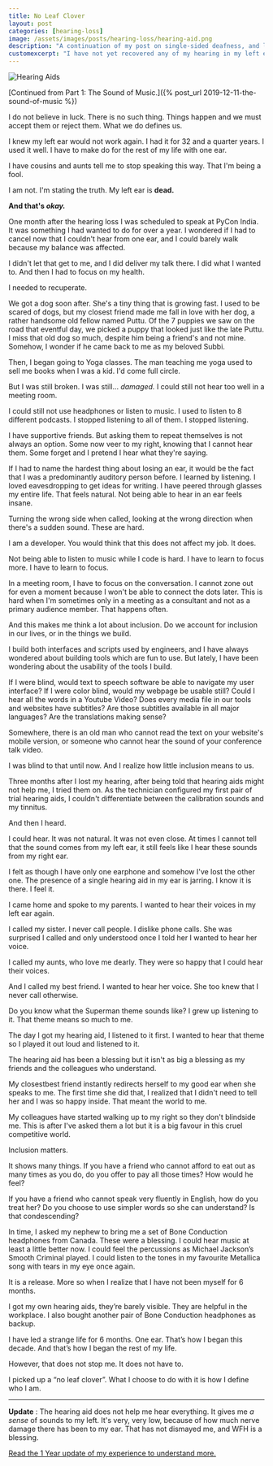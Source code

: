 ```yaml
---
title: No Leaf Clover
layout: post
categories: [hearing-loss]
image: /assets/images/posts/hearing-loss/hearing-aid.png
description: "A continuation of my post on single-sided deafness, and life with hearing loss."
customexcerpt: "I have not yet recovered any of my hearing in my left ear, and it does not look like I ever will."
---
```


![Hearing Aids](/assets/images/posts/hearing-loss/hearing-aid.png)

[Continued from Part 1: The Sound of Music.]({% post_url 2019-12-11-the-sound-of-music %})


I do not believe in luck. There is no such thing. Things happen and we must
accept them or reject them. What we do defines us.

I knew my left ear would not work again. I had it for 32 and a quarter years. I
used it well. I have to make do for the rest of my life with one ear.

I have cousins and aunts tell me to stop speaking this way. That I'm being a
fool.

I am not. I'm stating the truth. My left ear is **dead.**

**And that's *okay.***

One month after the hearing loss I was scheduled to speak at PyCon India. It was
something I had wanted to do for over a year. I wondered if I had to cancel now
that I couldn't hear from one ear, and I could barely walk because my balance
was affected.

I didn't let that get to me, and I did deliver my talk there. I did what I
wanted to. And then I had to focus on my health.

I needed to recuperate.

We got a dog soon after. She's a tiny thing that is growing fast. I used to be
scared of dogs, but my closest friend made me fall in love with her dog, a
rather handsome old fellow named Puttu. Of the 7 puppies we saw on the road that
eventful day, we picked a puppy that looked just like the late Puttu. I miss
that old dog so much, despite him being a friend's and not mine. Somehow, I
wonder if he came back to me as my beloved Subbi.

Then, I began going to Yoga classes. The man teaching me yoga used to sell me
books when I was a kid. I'd come full circle.

But I was still broken. I was still... *damaged.* I could still not hear too well in
a meeting room.

I could still not use headphones or listen to music. I used to listen to 8
different podcasts. I stopped listening to all of them. I stopped listening.

I have supportive friends. But asking them to repeat themselves is not always an
option. Some now veer to my right, knowing that I cannot hear them. Some forget
and I pretend I hear what they're saying.

If I had to name the hardest thing about losing an ear, it would be the fact
that I was a predominantly auditory person before. I learned by listening. I
loved eavesdropping to get ideas for writing. I have peered through glasses my
entire life. That feels natural. Not being able to hear in an ear feels insane.

Turning the wrong side when called, looking at the wrong direction when there's
a sudden sound. These are hard.

I am a developer. You would think that this does not affect my job. It does.

Not being able to listen to music while I code is hard. I have to learn to focus
more. I have to learn to focus.

In a meeting room, I have to focus on the conversation. I cannot zone out for
even a moment because I won't be able to connect the dots later. This is hard
when I'm sometimes only in a meeting as a consultant and not as a primary
audience member. That happens often.

And this makes me think a lot about inclusion. Do we account for inclusion in
our lives, or in the things we build.

I build both interfaces and scripts used by engineers, and I have always
wondered about building tools which are fun to use. But lately, I have been
wondering about the usability of the tools I build.

If I were blind, would text to speech software be able to navigate my user
interface? If I were color blind, would my webpage be usable still? Could I hear
all the words in a Youtube Video? Does every media file in our tools and
websites have subtitles? Are those subtitles available in all major languages?
Are the translations making sense?

Somewhere, there is an old man who cannot read the text on your website's mobile
version, or someone who cannot hear the sound of your conference talk video.

I was blind to that until now. And I realize how little inclusion means to us.


Three months after I lost my hearing, after being told that hearing aids might
not help me, I tried them on. As the technician configured my first pair of
trial hearing aids, I couldn't differentiate between the calibration sounds and
my tinnitus.

And then I heard.

I could hear. It was not natural. It was not even close. At times I cannot tell
that the sound comes from my left ear, it still feels like I hear these sounds
from my right ear.

I felt as though I have only one earphone and somehow I've lost the other one.
The presence of a single hearing aid in my ear is jarring. I know it is there. I
feel it.

I came home and spoke to my parents. I wanted to hear their voices in my left
ear again.

I called my sister. I never call people. I dislike phone calls. She was
surprised I called and only understood once I told her I wanted to hear her
voice.

I called my aunts, who love me dearly. They were so happy that I could hear
their voices.

And I called my best friend. I wanted to hear her voice. She too knew that I
never call otherwise.

Do you know what the Superman theme sounds like? I grew up listening to it. That
theme means so much to me.

The day I got my hearing aid, I listened to it first. I wanted to hear that
theme so I played it out loud and listened to it.

The hearing aid has been a blessing but it isn't as big a blessing as my friends
and the colleagues who understand.

My closestbest friend instantly redirects herself to my good ear when she speaks
to me. The first time she did that, I realized that I didn't need to tell her
and I was so happy inside. That meant the world to me.

My colleagues have started walking up to my right so they don't blindside me.
This is after I've asked them a lot but it is a big favour in this cruel
competitive world.

Inclusion matters.

It shows many things. If you have a friend who cannot afford to eat out as many
times as you do, do you offer to pay all those times? How would he feel?

If you have a friend who cannot speak very fluently in English, how do you treat
her? Do you choose to use simpler words so she can understand? Is that
condescending?

In time, I asked my nephew to bring me a set of Bone Conduction headphones from
Canada. These were a blessing. I could hear music at least a little better now.
I could feel the percussions as Michael Jackson’s Smooth Criminal played. I
could listen to the tones in my favourite Metallica song with tears in my eye
once again.

It is a release. More so when I realize that I have not been myself for 6
months.

I got my own hearing aids, they’re barely visible. They are helpful in the
workplace. I also bought another pair of Bone Conduction headphones as backup.

I have led a strange life for 6 months. One ear. That’s how I began this decade.
And that’s how I began the rest of my life.

However, that does not stop me. It does not have to.

I picked up a “no leaf clover”. What I choose to do with it is how I define who
I am.

---

**Update** : The hearing aid does not help me hear everything. It gives me *a sense* of sounds to my left. It's very, very low, because of how much nerve damage there has been to my ear. That has not dismayed me, and WFH is a blessing.

[Read the 1 Year update of my experience to understand more.](https://stonecharioteer.com/2020/09/01/ear-one.html)
